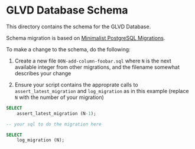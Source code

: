 # GLVD Database Schema

This directory contains the schema for the GLVD Database.

Schema migration is based on [Minimalist PostgreSQL Migrations](https://nalanj.dev/posts/minimalist-postgresql-migrations/).

To make a change to the schema, do the following:

1. Create a new file `00N-add-column-foobar.sql` where `N` is the next available integer from other migrations, and the filename somewhat describes your change

2. Ensure your script contains the approprate calls to `assert_latest_migration` and `log_migration` as in this example (replace `N` with the number of your migration)

```SQL
SELECT
    assert_latest_migration (N-1);

-- your sql to do the migration here

SELECT
    log_migration (N);
```
